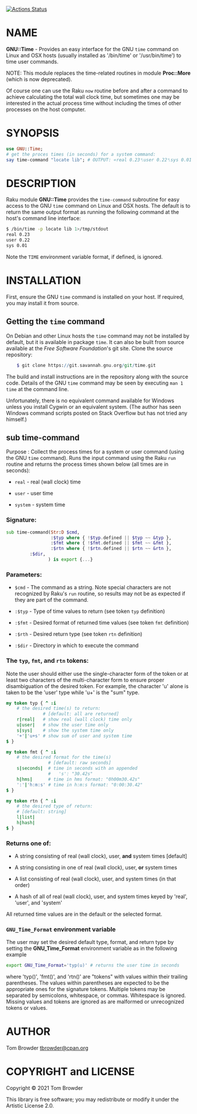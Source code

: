 [![Actions Status](https://github.com/tbrowder/GNU-Time/workflows/test/badge.svg)](https://github.com/tbrowder/GNU-Time/actions)

NAME
====

**GNU::Time** - Provides an easy interface for the GNU `time` command on Linux and OSX hosts (usually installed as '/bin/time' or '/usr/bin/time') to time user commands.

NOTE: This module replaces the time-related routines in module **Proc::More** (which is now deprecated).

Of course one can use the Raku `now` routine before and after a command to achieve calculating the total wall clock time, but sometimes one may be interested in the actual process time without including the times of other processes on the host computer.

SYNOPSIS
========

```raku
use GNU::Time;
# get the proces times (in seconds) for a system command:
say time-command "locate lib"; # OUTPUT: «real 0.23␤user 0.22␤sys 0.01␤»
```

DESCRIPTION
===========

Raku module **GNU::Time** provides the `time-command` subroutine for easy access to the GNU `time` command on Linux and OSX hosts. The default is to return the same output format as running the following command at the host's command line interface:

```bash
$ /bin/time -p locate lib 1>/tmp/stdout
real 0.23
user 0.22
sys 0.01
```

Note the `TIME` environment variable format, if defined, is ignored.

INSTALLATION
============



First, ensure the GNU `time` command is installed on your host. If required, you may install it from source.

Getting the `time` command
--------------------------

On Debian and other Linux hosts the `time` command may not be installed by default, but it is available in package `time`. It can also be built from source available at the *Free Software Foundation*'s git site. Clone the source repository:

```raku
    $ git clone https://git.savannah.gnu.org/git/time.git
```

The build and install instructions are in the repository along with the source code. Details of the GNU `time` command may be seen by executing `man 1 time` at the command line.

Unfortunately, there is no equivalent command available for Windows unless you install Cygwin or an equivalent system. (The author has seen Windows command scripts posted on Stack Overflow but has not tried any himself.)

sub time-command
----------------

Purpose : Collect the process times for a system or user command (using the GNU `time` command). Runs the input command using the Raku `run` routine and returns the process times shown below (all times are in seconds):

  * `real` - real (wall clock) time

  * `user` - user time

  * `system` - system time

### Signature:

```raku
sub time-command(Str:D $cmd,
                 :$typ where { !$typ.defined || $typ ~~ &typ },
                 :$fmt where { !$fmt.defined || $fmt ~~ &fmt },
                 :$rtn where { !$rtn.defined || $rtn ~~ &rtn },
		 :$dir,
                ) is export {...}
```

### Parameters:

  * `$cmd` - The command as a string. Note special characters are not recognized by Raku's `run` routine, so results may not be as expected if they are part of the command.

  * `:$typ` - Type of time values to return (see token `typ` definition)

  * `:$fmt` - Desired format of returned time values (see token `fmt` definition)

  * `:$rth` - Desired return type (see token `rtn` definition)

  * `:$dir` - Directory in which to execute the command

### The `typ`, `fmt`, and `rtn` tokens:

Note the user should either use the single-character form of the token or at least two characters of the multi-character form to ensure proper disambiguation of the desired token. For example, the character 'u' alone is taken to be the 'user' type while 'u+' is the "sum" type.

```raku
my token typ { ^ :i
    # the desired time(s) to return:
              # [default: all are returned]
    r|real|   # show real (wall clock) time only
    u|user|   # show the user time only
    s|sys|    # show the system time only
    '+'|'u+s' # show sum of user and system time
$ }

my token fmt { ^ :i
    # the desired format for the time(s)
                # [default: raw seconds]
    s|seconds|  # time in seconds with an appended
                #   's': "30.42s"
    h|hms|      # time in hms format: "0h00m30.42s"
    ':'|'h:m:s' # time in h:m:s format: "0:00:30.42"
$ }

my token rtn { ^ :i
    # the desired type of return:
    # [default: string]
    l|list|  
    h|hash|  
$ }
```

### Returns one of:

  * A string consisting of real (wall clock), user, **and** system times [default]

  * A string consisting in one of real (wall clock), user, **or** system times

  * A list consisting of real (wall clock), user, and system times (in that order)

  * A hash of all of real (wall clock), user, and system times keyed by 'real', 'user', and 'system'

All returned time values are in the default or the selected format.

### `GNU_Time_Format` environment variable

The user may set the desired default type, format, and return type by setting the **GNU_Time_Format** environment variable as in the following example

```sh
export GNU_Time_Format='typ(u)' # returns the user time in seconds
```

where 'typ()', 'fmt()', and 'rtn()' are "tokens" with values within their trailing parentheses. The values within parentheses are expected to be the appropriate ones for the signature tokens. Multiple tokens may be separated by semicolons, whitespace, or commas. Whitespace is ignored. Missing values and tokens are ignored as are malformed or unrecognized tokens or values.

AUTHOR
======

Tom Browder <tbrowder@cpan.org>

COPYRIGHT and LICENSE
=====================

Copyright © 2021 Tom Browder

This library is free software; you may redistribute or modify it under the Artistic License 2.0.

